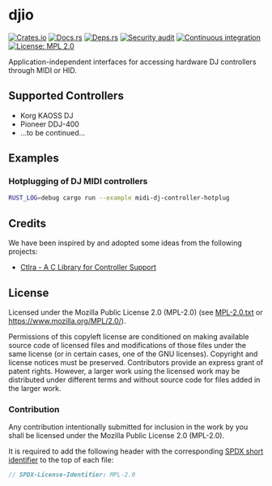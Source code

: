 <!-- SPDX-FileCopyrightText: The djio authors -->
<!-- SPDX-License-Identifier: MPL-2.0 -->

# djio

[![Crates.io](https://img.shields.io/crates/v/djio.svg)](https://crates.io/crates/djio)
[![Docs.rs](https://docs.rs/djio/badge.svg)](https://docs.rs/djio)
[![Deps.rs](https://deps.rs/repo/github/uklotzde/djio/status.svg)](https://deps.rs/repo/github/uklotzde/djio)
[![Security audit](https://github.com/uklotzde/djio/actions/workflows/security-audit.yaml/badge.svg)](https://github.com/uklotzde/djio/actions/workflows/security-audit.yaml)
[![Continuous integration](https://github.com/uklotzde/djio/actions/workflows/continuous-integration.yaml/badge.svg)](https://github.com/uklotzde/djio/actions/workflows/continuous-integration.yaml)
[![License: MPL 2.0](https://img.shields.io/badge/License-MPL_2.0-brightgreen.svg)](https://opensource.org/licenses/MPL-2.0)

Application-independent interfaces for accessing hardware DJ controllers through MIDI or HID.

## Supported Controllers

- Korg KAOSS DJ
- Pioneer DDJ-400
- ...to be continued...

## Examples

### Hotplugging of DJ MIDI controllers

```sh
RUST_LOG=debug cargo run --example midi-dj-controller-hotplug
```

## Credits

We have been inspired by and adopted some ideas from the following projects:

- [Ctlra - A C Library for Controller Support](https://github.com/openAVproductions/openAV-Ctlra)

## License

Licensed under the Mozilla Public License 2.0 (MPL-2.0) (see [MPL-2.0.txt](LICENSES/MPL-2.0.txt) or <https://www.mozilla.org/MPL/2.0/>).

Permissions of this copyleft license are conditioned on making available source code of licensed files and modifications of those files under the same license (or in certain cases, one of the GNU licenses). Copyright and license notices must be preserved. Contributors provide an express grant of patent rights. However, a larger work using the licensed work may be distributed under different terms and without source code for files added in the larger work.

### Contribution

Any contribution intentionally submitted for inclusion in the work by you shall be licensed under the Mozilla Public License 2.0 (MPL-2.0).

It is required to add the following header with the corresponding [SPDX short identifier](https://spdx.dev/ids/) to the top of each file:

```rust
// SPDX-License-Identifier: MPL-2.0
```
